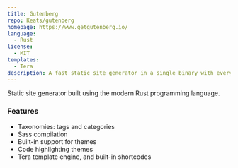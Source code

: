 ```yaml
---
title: Gutenberg
repo: Keats/gutenberg
homepage: https://www.getgutenberg.io/
language:
  - Rust
license:
  - MIT
templates:
  - Tera
description: A fast static site generator in a single binary with everything built-in.
---
```


Static site generator built using the modern Rust programming language.

### Features

* Taxonomies: tags and categories
* Sass compilation
* Built-in support for themes
* Code highlighting themes
* Tera template engine, and built-in shortcodes
